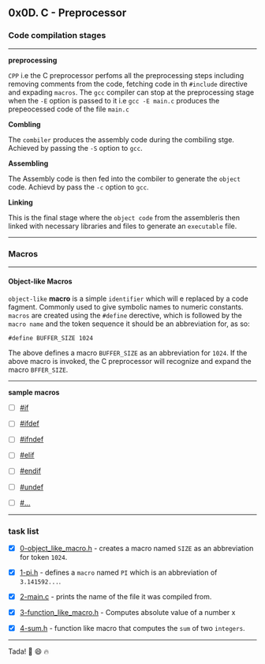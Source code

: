## 0x0D. C - Preprocessor

### Code compilation stages

---

**preprocessing**

`CPP` i.e the C preprocessor perfoms all the preprocessing steps including removing comments from the code, fetching code in th `#include` directive and expading `macros`.
The `gcc` compiler can stop at the preprocessing stage when the `-E` option is passed to it i.e `gcc -E main.c` produces the prepeocessed code of the file `main.c`

**Combling**

The `combiler` produces the assembly code  during the combiling stge. Achieved by passing the `-S` option to `gcc`.

**Assembling**

The Assembly code is then fed into the combiler to generate the `object` code. Achievd by pass the `-c` option to `gcc`.

**Linking**

This is the final stage where the `object code` from the assembleris then linked with necessary libraries and files to generate an `executable` file.

---

### Macros

---

#### Object-like Macros

`object-like` **macro** is a simple `identifier` which will e replaced by a code fagment. Commonly used to give symbolic names to numeric constants.
`macros` are created using the `#define` derective, which is followed by the `macro name` and the token sequence it should be an abbreviation for, as so:

```
#define BUFFER_SIZE 1024

```
The above defines a macro `BUFFER_SIZE` as an abbreviation for `1024`. If the above macro is invoked, the C preprocessor will recognize and expand the macro `BFFER_SIZE`.

---

**sample macros**

- [ ] [#if](#if)

- [ ] [#ifdef](#ifdef)

- [ ] [#ifndef](#ifndef)

- [ ] [#elif](#elif)

- [ ] [#endif](#endif)

- [ ] [#undef](#undef)

- [ ] [#...](#...)

---

### task list

- [x] [0-object_like_macro.h](0-object_like_macro.h) - creates a macro named `SIZE` as an abbreviation for token `1024`.

- [x] [1-pi.h](1-pi.h) - defines a `macro` named `PI` which is an abbreviation of `3.141592...`.

- [x] [2-main.c](2-main.c) - prints the name of the file it was compiled from.

- [x] [3-function_like_macro.h](3-functio_like_macro.h) - Computes absolute value of a number x

- [x] [4-sum.h](4-sum.h) - function like macro that computes the `sum` of two `integers`.

---

Tada! :tada: :smile: :fire:
